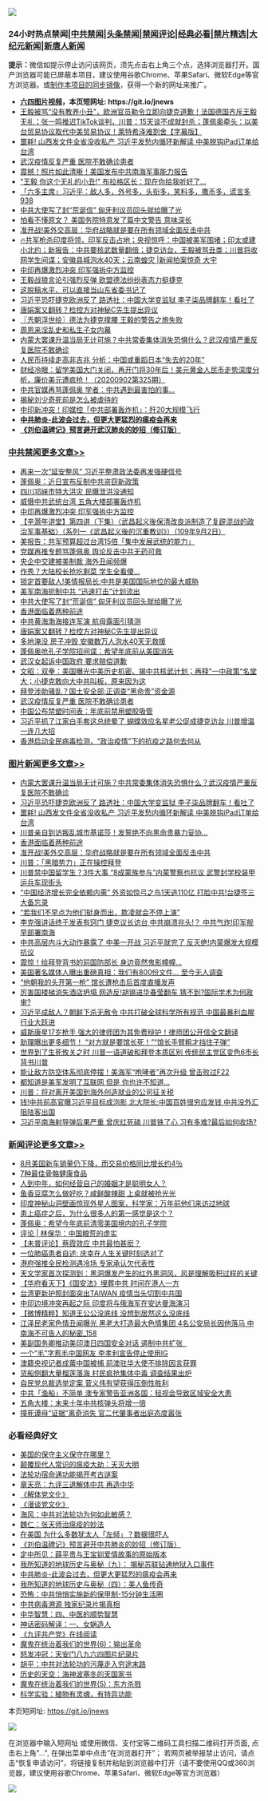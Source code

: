 ![](https://raw.githubusercontent.com/fqnews/bnews/master/64photo/fqnews-qr.jpg)

<div id="tt">
<h3>24小时热点禁闻|<a href="#%E4%B8%AD%E5%85%B1%E7%A6%81%E9%97%BB%E6%9B%B4%E5%A4%9A%E6%96%87%E7%AB%A0">中共禁闻</a>|<a href="#%E5%9B%BE%E7%89%87%E6%96%B0%E9%97%BB%E6%9B%B4%E5%A4%9A%E6%96%87%E7%AB%A0">头条禁闻</a>|<a href="#%E6%96%B0%E9%97%BB%E8%AF%84%E8%AE%BA%E6%9B%B4%E5%A4%9A%E6%96%87%E7%AB%A0">禁闻评论|<a href="#%E5%BF%85%E7%9C%8B%E7%BB%8F%E5%85%B8%E5%A5%BD%E6%96%87">经典必看|<a href="/video.md#%E7%A6%81%E7%89%87%E7%B2%BE%E9%80%89">禁片精选</a>|<a href="https://github.com/fqnews/djy/blob/master/gb/nf1351518.md#1">大纪元新闻</a>|<a href="https://github.com/fqnews/ntdtv/blob/master/gb/prog204.md#1">新唐人新闻</a></h3>
<div><b>提示：</b>微信如提示停止访问该网页，须先点击右上角三个点，选择浏览器打开。国产浏览器可能已屏蔽本项目，建议使用谷歌Chrome、苹果Safari、微软Edge等官方浏览器。或<a href="https://github.com/fqnews/bnews/blob/master/%E5%88%B6%E4%BD%9Cgit%E7%A6%81%E9%97%BB%E9%95%9C%E5%83%8F.md">制作本项目的同步镜像</a>，获得一个新的网址来推广。</div>
<ul>
<li><b><a href="http://d1.bdrive.tk/64.mp4" target="_blank">六四图片视频</a>，本页短网址: https://git.io/jnews</b></li>
<li><a href="/bannedvideo/20200902/1389526.md">王毅被骂“没有教养小丑”，欧洲官员勒令立即向捷克道歉！法国德国齐斥王毅无礼；张一鸣推迟TikTok谈判，川普：15天谈不成就封杀；蓬佩奥牵头：以美台贸易协议取代中美贸易协议！莱特希泽难割舍【字幕版】</a></li>
<li><a href="/topimagenews/20200902/1389840.md">噩耗! 山西发文件全省没收私产 习近平发愁内循环新解读 中美脱钩iPad订单给台湾</a></li>
<li><a href="/cbnews/20200902/1389505.md">武汉疫情反复严重 医院不敢确诊患者</a></li>
<li><a href="/cnnews/20200902/1389715.md">震撼！照片如此清晰！美国发布中共南海军事能力报告</a></li>
<li><a href="/cnnews/20200902/1389582.md">"王毅 你这个无礼的小丑!" 布拉格区长：现在你给我听好了…</a></li>
<li><a href="/bannedvideo/20200902/1389485.md">「六多主席」习近平：敌人多，外号多，头衔多，笑料多，撒币多，谎言多 938</a></li>
<li><a href="/cbnews/20200902/1389675.md">中共大使写了封“荒诞信” 匈牙利议员回头就给曝了光</a></li>
<li><a href="/cnnews/20200902/1389726.md">怕看不懂原文？ 美国务院特意发了篇中文警告 意味深长</a></li>
<li><a href="/topimagenews/20200902/1389577.md">准开战!美外交高层：华府战略就是要在所有领域全面反击中共</a></li>
<li><a href="/bannedvideo/20200902/1389690.md">🔥共军枪杀印度将领，印军反击占地；央视惊呼：中国被美军围堵；印太或建小北约；新报告：中共要核武数量翻倍；捷克访台，王毅被骂丑类；川普将收网学生间谍；安徽县城泡水40天；云南蝗灾 |新闻拍案惊奇 大宇</a></li>
<li><a href="/cbnews/20200902/1389791.md">中印再爆激烈冲突 印军强拆中方监控</a></li>
<li><a href="/comments/20200902/1389537.md">王毅战狼言论引强烈反弹 欧盟德法纷纷表态力挺捷克</a></li>
<li><a href="/ssgc/20200902/1389785.md">这脱稿水平，可以直接当山东省委书记了</a></li>
<li><a href="/topimagenews/20200902/1389888.md">习近平恐吓捷克欧洲反了 路透社：中国大学变监狱 李子柒品牌翻车！看吐了</a></li>
<li><a href="/cbnews/20200902/1389652.md">唐娟案又翻转？检控方对神秘C先生提出异议</a></li>
<li><a href="/ssgc/20200902/1389516.md">〖兲朝浮世绘〗德法为捷克撑腰 王毅的警告之旅失败</a></li>
<li><a href="/lifebaike/20200902/1389635.md">周恩来淫乱史和私生子女内幕</a></li>
<li><a href="/topimagenews/20200902/1389953.md">内蒙大罢课升温当局无计可施？中共常委集体消失恐惧什么？武汉疫情严重反复医院不敢确诊</a></li>
<li><a href="/comments/20200902/1389564.md">人民币持续走高非吉兆 分析：中国或重蹈日本“失去的20年”</a></li>
<li><a href="/bannedvideo/20200902/1389746.md">财经冷眼：留学美国大门关闭，再开门将30年后！美元黄金人民币走势深度分析，廉价美元遭疯抢！（20200902第325期）</a></li>
<li><a href="/cnnews/20200902/1389641.md">中共官媒再骂蓬佩奥 学者：中共遇到最害怕的事…</a></li>
<li><a href="/cnnews/20200902/1389534.md">揭秘刘少奇死前是怎么被虐待的</a></li>
<li><a href="/cnnews/20200902/1389778.md">中印新冲突！印媒控「中共部署轰炸机」：歼20大规模飞行</a></li>
<li><b><a href="/comments/20200211/1275071.md" target="_blank">中共肺炎-此波会过去，但更大更猛烈的瘟疫会再来</a></b></li>
<li><b><a href="/comments/20200207/1272816.md" target="_blank">《刘伯温碑记》预言避开武汉肺炎的妙招（修订版）</a></b></li>
</ul>
</div>

<div class="catlist">
<h3><a href="/cbnews/" target="_blank">中共禁闻</a><span><a href="/cbnews/" target="_blank" rel="nofollow">更多文章>></a></span></h3>
<ul>
<li><a href="/cbnews/20200903/1389979.md" target="_blank">再来一次“延安整风” 习近平整肃政法委再发强硬信号</a></li>
<li><a href="/cbnews/20200902/1389920.md" target="_blank">蓬佩奥：近日宣布反制中共盗窃新政策</a></li>
<li><a href="/cbnews/20200902/1389822.md" target="_blank">四川邛崃市特大洪灾 民曝泄洪没通知</a></li>
<li><a href="/cbnews/20200902/1389803.md" target="_blank">威慑中共武统台湾 五角大楼部署轰炸机</a></li>
<li><a href="/cbnews/20200902/1389791.md" target="_blank">中印再爆激烈冲突 印军强拆中方监控</a></li>
<li><a href="/cbnews/20200902/1389755.md" target="_blank">【辛灏年讲堂】第四讲（下集）〈武昌起义後保清改良派制造了复辟混战的政治军事基础〉（系列一《武昌起义後的沉重教训》）（109年9月2日）</a></li>
<li><a href="/cbnews/20200902/1389735.md" target="_blank">美报告：共军预算超过台湾15倍「集中发展武统的能力」</a></li>
<li><a href="/cbnews/20200902/1389734.md" target="_blank">党媒再推专题骂蓬佩奥 舆论反击中共无药可救</a></li>
<li><a href="/cbnews/20200902/1389724.md" target="_blank">央企中交建被美制裁 海外丑闻频爆</a></li>
<li><a href="/cbnews/20200902/1389719.md" target="_blank">作秀？大陆校长抢吃剩菜 学生全看傻…</a></li>
<li><a href="/cbnews/20200902/1389714.md" target="_blank">锁定首要敌人!美情报局长:中共是美国国际地位的最大威胁</a></li>
<li><a href="/cbnews/20200902/1389713.md" target="_blank">美军南海扼制中共 “迅速打击”计划流出</a></li>
<li><a href="/cbnews/20200902/1389675.md" target="_blank">中共大使写了封“荒诞信” 匈牙利议员回头就给曝了光</a></li>
<li><a href="/comments/20200902/1389663.md" target="_blank">香港面临着两种前途</a></li>
<li><a href="/cbnews/20200902/1389653.md" target="_blank">中共黄海渤海接连军演 航母露面引猜测</a></li>
<li><a href="/cbnews/20200902/1389652.md" target="_blank">唐娟案又翻转？检控方对神秘C先生提出异议</a></li>
<li><a href="/cbnews/20200902/1389390.md" target="_blank">多地淹没 房子冲毁 安徽数万人泡水40天无救援</a></li>
<li><a href="/cbnews/20200902/1389615.md" target="_blank">蓬佩奥呛孔子学院招间谍：希望年底前从美国消失</a></li>
<li><a href="/cbnews/20200902/1389575.md" target="_blank">武汉女起诉中国政府 要求赔偿道歉</a></li>
<li><a href="/cbnews/20200902/1389573.md" target="_blank">文昭：双拳：美国曝光中美历史机密、揭中共核武计划；再释“一中政策“名堂大；小捷克敢向大中共叫板，原来因为这</a></li>
<li><a href="/cbnews/20200902/1389527.md" target="_blank">拜登涉助骚乱？国土安全部:正调查“黑命贵”资金源</a></li>
<li><a href="/cbnews/20200902/1389505.md" target="_blank">武汉疫情反复严重 医院不敢确诊患者</a></li>
<li><a href="/cbnews/20200902/1389481.md" target="_blank">中国公布禁塑时间表：年底前禁用塑胶吸管</a></li>
<li><a href="/cbnews/20200902/1389450.md" target="_blank">习近平抓了江家白手套这总统晕了 蝴蝶效应名星老公促成捷克访台 川普增温一连几大招</a></li>
<li><a href="/cbnews/20200901/1389387.md" target="_blank">香港启动全民病毒检测，“政治疫情”下的抗疫之路何去何从</a></li>

</ul>
</div>
<div class="catlist">
<h3><a href="/topimagenews/" target="_blank">图片新闻</a><span><a href="/topimagenews/" target="_blank" rel="nofollow">更多文章>></a></span></h3>
<ul>
<li><a href="/topimagenews/20200902/1389953.md" target="_blank">内蒙大罢课升温当局无计可施？中共常委集体消失恐惧什么？武汉疫情严重反复医院不敢确诊</a></li>
<li><a href="/topimagenews/20200902/1389888.md" target="_blank">习近平恐吓捷克欧洲反了 路透社：中国大学变监狱 李子柒品牌翻车！看吐了</a></li>
<li><a href="/topimagenews/20200902/1389840.md" target="_blank">噩耗! 山西发文件全省没收私产 习近平发愁内循环新解读 中美脱钩iPad订单给台湾</a></li>
<li><a href="/topimagenews/20200902/1389762.md" target="_blank">川普亲自到访叛乱城市基诺莎！发誓绝不向黑命贵暴力妥协…</a></li>
<li><a href="/comments/20200902/1389663.md" target="_blank">香港面临着两种前途</a></li>
<li><a href="/topimagenews/20200902/1389577.md" target="_blank">准开战!美外交高层：华府战略就是要在所有领域全面反击中共</a></li>
<li><a href="/topimagenews/20200902/1389489.md" target="_blank">川普：「黑暗势力」正在操控拜登</a></li>
<li><a href="/topimagenews/20200901/1389357.md" target="_blank">川普禁中国留学生？3件大事 “8成蒙族参与”内蒙警察也抗议 武警封学校装甲运兵车现街头</a></li>
<li><a href="/topimagenews/20200901/1389324.md" target="_blank">&#8220;中国经济增长完全依赖内需&#8221; 外资如惊弓之鸟1天逃110亿 打脸中共!台捷签三大备忘录</a></li>
<li><a href="/topimagenews/20200901/1389112.md" target="_blank">“若我们不早点为他们挺身而出，欺凌就会不停上演”</a></li>
<li><a href="/topimagenews/20200831/1388874.md" target="_blank">李克强讲话终于发表有窍门 捷克议长访台 中共崩溃兆头!？ 中共气炸!印军舰早部署南海</a></li>
<li><a href="/topimagenews/20200831/1388860.md" target="_blank">中共高层内斗大动作暴露了 中美一开战 习近平就完了 反灭绝!内蒙爆发大规模抗议</a></li>
<li><a href="/topimagenews/20200831/1388627.md" target="_blank">震惊！给拜登背书的前国防部长 身边竟然鬼影幢幢&#8230;</a></li>
<li><a href="/topimagenews/20200831/1388449.md" target="_blank">美国著名媒体人曝出重磅真相：我们有800份文件… 至今无人调查</a></li>
<li><a href="/topimagenews/20200831/1388426.md" target="_blank">“他朝我的头开第一枪” 馆长遭枪击后首度直播发声</a></li>
<li><a href="/topimagenews/20200831/1388362.md" target="_blank">厉害国楼梯消失酒店坍塌 网造反!胡锡进华春莹翻车 猜不到?国际学术为何政审?</a></li>
<li><a href="/topimagenews/20200831/1388357.md" target="_blank">习近平成敌人？朝鲜下杀无赦令 中共打破全球科学所有规范 中国最暴利血腥行业大跃进</a></li>
<li><a href="/topimagenews/20200830/1388071.md" target="_blank">威斯康星17岁枪手 强大的律师团为其免费辩护！律师团公开信全文翻译</a></li>
<li><a href="/topimagenews/20200830/1388032.md" target="_blank">助理曝出更多细节！ “对方就是要馆长死！”“馆长手臂粗才挡住子弹”</a></li>
<li><a href="/topimagenews/20200829/1387868.md" target="_blank">世界到了生死攸关之时 川普一语道破和拜登本质区别 传统民主党区变色6市长背书川普</a></li>
<li><a href="/topimagenews/20200829/1387710.md" target="_blank">能让敌方防空体系彻底停摆！美海军“咆哮者”再次升级 曾击败过F22</a></li>
<li><a href="/topimagenews/20200829/1387697.md" target="_blank">都知道是美军发明了互联网 但是 你也许不知道…</a></li>
<li><a href="/topimagenews/20200829/1387452.md" target="_blank">川普：将对离开美国到海外创造就业的公司征关税</a></li>
<li><a href="/topimagenews/20200828/1387286.md" target="_blank">钱!中共前高官曝习近平目标成泡影 北大院长:中国百姓很穷应发钱 中共没外汇阻陆客出国</a></li>
<li><a href="/topimagenews/20200828/1387239.md" target="_blank">习近平南海射导弹后果严重 曾庆红死磕 川普铁了心 习有多难?最后如何收场?</a></li>

</ul>
</div>
<div class="catlist">
<h3><a href="/comments/" target="_blank">新闻评论</a><span><a href="/comments/" target="_blank" rel="nofollow">更多文章>></a></span></h3>
<ul>
<li><a href="/comments/20200903/1390006.md" target="_blank">8月美国新车销量仍下降，而交易价格同比增长约4％</a></li>
<li><a href="/comments/20200903/1390001.md" target="_blank">7种最佳骨骼健康食品</a></li>
<li><a href="/comments/20200903/1390000.md" target="_blank">人到中年，如何经营自己的婚姻才是聪明女人？</a></li>
<li><a href="/comments/20200903/1389999.md" target="_blank">鱼香豆腐怎么做好吃？咸鲜酸辣甜 上桌就被抢光光</a></li>
<li><a href="/comments/20200903/1389995.md" target="_blank">印度神秘山洞壁画惊现外星人图案，科学家：万年前他们来访过地球</a></li>
<li><a href="/comments/20200903/1389990.md" target="_blank">患上癌症之后，为什么很多人的第一感觉是这个？</a></li>
<li><a href="/comments/20200902/1389960.md" target="_blank">蓬佩奥：希望今年底前清零美国境内的孔子学院</a></li>
<li><a href="/comments/20200902/1389957.md" target="_blank">评论 | 林保华：中国粮荒的虚实</a></li>
<li><a href="/comments/20200902/1389933.md" target="_blank">【未普评论】蔡霞效应 中共最怕甚麽？</a></li>
<li><a href="/comments/20200902/1389927.md" target="_blank">一位肺癌患者自述: 庆幸在人生关键时刻选对了</a></li>
<li><a href="/comments/20200902/1389926.md" target="_blank">港府强推全民检测遇冷场 专家承认欠代表性</a></li>
<li><a href="/comments/20200902/1389925.md" target="_blank">天文学家首次探测到：黑洞爆发产生的红外黑洞风，风是理解吸积过程的关键</a></li>
<li><a href="/comments/20200902/1389915.md" target="_blank">【华府看天下】《国安法》埋葬中共 时间在港人一方</a></li>
<li><a href="/comments/20200902/1389864.md" target="_blank">台湾更新护照封面突出TAIWAN 疫情当头切割中共国</a></li>
<li><a href="/comments/20200902/1389863.md" target="_blank">中印边境冲突再起之际 印度将与俄海军在安达曼海演习</a></li>
<li><a href="/comments/20200902/1389825.md" target="_blank">【微博精粹】知道王公公没底线 没想到居然这么没底线</a></li>
<li><a href="/comments/20200902/1389821.md" target="_blank">江泽民老家色情丑闻曝光 黑老大打造最大色情集团 4名公安局长因他落马 中南海不可告人的秘密_158</a></li>
<li><a href="/comments/20200902/1389808.md" target="_blank">美副国务卿推动美印澳日四国安全对话 遏制中共扩张  </a></li>
<li><a href="/comments/20200902/1389807.md" target="_blank">一个“毛”字惹毛中国网友 李孝利宣告停止使用IG</a></li>
<li><a href="/comments/20200902/1389799.md" target="_blank">澳籍央视记者成蕾中国被捕 前澳驻华大使不排除因言获罪</a></li>
<li><a href="/comments/20200902/1389798.md" target="_blank">货船侧翻大量榴莲落海 村民疯抢集体中毒 调查结果出炉</a></li>
<li><a href="/comments/20200902/1389788.md" target="_blank">自民党总裁选举定案 菅义伟有望获得压倒性胜利</a></li>
<li><a href="/comments/20200902/1389779.md" target="_blank">中共「渔船」不简单 澳专家警告亚洲各国：轻视会导致区域安全大患</a></li>
<li><a href="/comments/20200902/1389775.md" target="_blank">五角大楼：未来十年中共核弹头将增一倍</a></li>
<li><a href="/comments/20200902/1389774.md" target="_blank">撞死谭母“证据”离奇消失 官二代肇事者出庭态度嚣张</a></li>

</ul>
</div>

<div class="catlist">
<h3>必看经典好文</h3>
<ul>
<li><a href="/lifebaike/20200520/1331379.md" target="_blank">美国的保守主义保守在哪里？</a></li>
<li><a href="/comments/20200619/783185.md" target="_blank">颠覆现代人常识的瘟疫大劫：天灭大明</a></li>
<li><a href="/tculture/20121025/73079.md" target="_blank">法轮功宿命通功能揭开考古谜案</a></li>
<li><a href="/comments/20131119/1029445.md" target="_blank">章天亮：九评三退解体中共 再造中华</a></li>
<li><a href="/bookwiki/20130610/138400.md" target="_blank">《解体党文化》</a></li>
<li><a href="/comments/20200521/783167.md" target="_blank">《漫谈党文化》</a></li>
<li><a href="/comments/20191218/1228234.md" target="_blank">海风：中共对法轮功为何如此敏感？</a></li>
<li><a href="/comments/20200224/1282494.md" target="_blank">魏仁：张天师治瘟疫的妙法</a></li>
<li><a href="/comments/20200427/1319933.md" target="_blank">在美国 为什么多数犹太人「左倾」？数据很吓人</a></li>
<li><a href="/comments/20200207/1272816.md" target="_blank">《刘伯温碑记》预言避开中共肺炎的妙招（修订版）</a></li>
<li><a href="/comments/20200616/1345658.md" target="_blank">定中所见：薛平贵与王宝钏爱情故事的原始版本</a></li>
<li><a href="/topimagenews/20180325/919134.md" target="_blank">我所知道的地球历史与奥秘（九）： 揭秘苏联钻通地狱入口事件</a></li>
<li><a href="/comments/20200211/1275071.md" target="_blank">中共肺炎-此波会过去，但更大更猛烈的瘟疫会再来</a></li>
<li><a href="/tculture/xiulian/20170729/799172.md" target="_blank">我所知道的地球历史与奥秘（四）：美人鱼传奇</a></li>
<li><a href="/baitai/20200711/1359005.md" target="_blank">恐怖：中共悄悄实施新的保甲制-15分钟生活圈</a></li>
<li><a href="/ccpdope/20200412/1311165.md" target="_blank">中共病毒溯源 独家纪录片揭真相</a></li>
<li><a href="/comments/20200605/783247.md" target="_blank">中华智慧：四、中医的顺势智慧</a></li>
<li><a href="/comments/20200609/1342224.md" target="_blank">神话密码解译：一、女娲造人</a></li>
<li><a href="/bookonline/20131116/201057.md" target="_blank">《九评共产党》在线阅读</a></li>
<li><a href="/topimagenews/20180524/947358.md" target="_blank">魔鬼在统治着我们的世界(6)：输出革命</a></li>
<li><a href="/comments/20200604/783200.md" target="_blank">怒发冲冠：天安门八九六四图片纪录片</a></li>
<li><a href="/cbnews/20200720/1363328.md" target="_blank">胡平：中共对法轮功的污蔑走入穷途末路</a></li>
<li><a href="/tculture/xiulian/20170318/732480.md" target="_blank">历史的天空：海神波塞冬的天国家书</a></li>
<li><a href="/topimagenews/20180524/946967.md" target="_blank">魔鬼在统治着我们的世界(5)：东方杀戮</a></li>
<li><a href="/comments/20200605/783205.md" target="_blank">科学实验：植物有灵魂，有特异功能</a></li>

</ul>
</div>

本页短网址: https://git.io/jnews

![](https://raw.githubusercontent.com/fqnews/bnews/master/64photo/fqnews-qr.jpg)

在浏览器中输入短网址 或使用微信、支付宝等二维码工具扫描二维码打开页面, 点击右上角"...", 在弹出菜单中点击“在浏览器打开”； 若网页被举报禁止访问，请点击“恢复申请访问”，将链接复制并粘贴到浏览器中打开（请不要使用QQ或360浏览器，建议使用谷歌Chrome、苹果Safari、微软Edge等官方浏览器）

![](https://raw.githubusercontent.com/fqnews/bnews/master/64photo/wx.jpg)